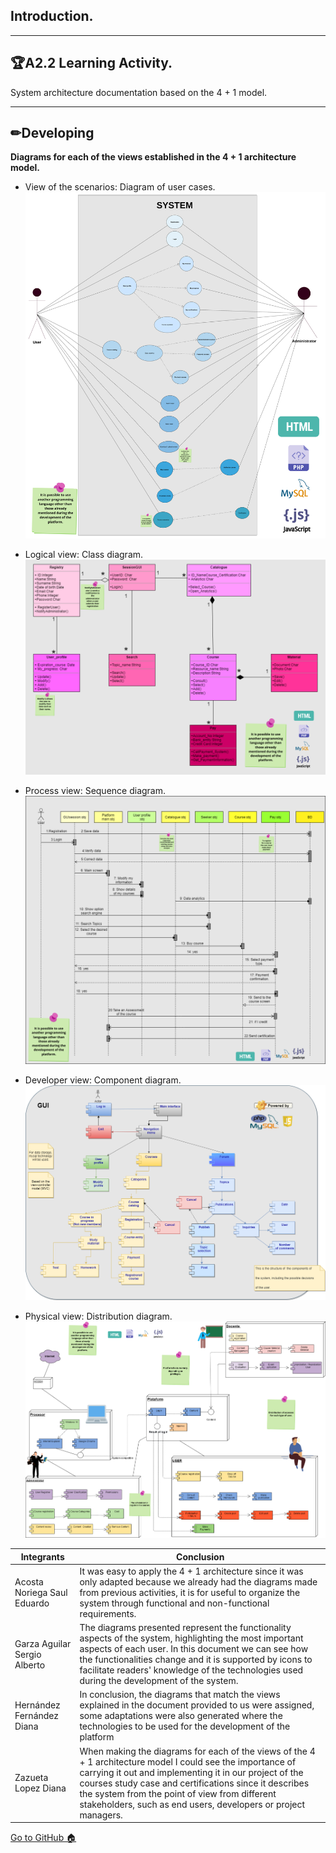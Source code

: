﻿## Introduction.
-----
## 🏆A2.2  Learning Activity.
System architecture documentation based on the 4 + 1 model.

----

## ✏Developing

**Diagrams for each of the views established in the 4 + 1 architecture model.**

- View of the scenarios: Diagram of user cases.
![enter image description here](https://github.com/acostasaul98/Analisis-Avanzado-de-Software/blob/main/Imagenes/a.png)

- Logical view: Class diagram.
![enter image description here](https://github.com/acostasaul98/Analisis-Avanzado-de-Software/blob/main/Imagenes/u.png)

- Process view: Sequence diagram.
![enter image description here](https://github.com/acostasaul98/Analisis-Avanzado-de-Software/blob/main/Imagenes/s.png)

- Developer view: Component diagram.
![enter image description here](https://github.com/acostasaul98/Analisis-Avanzado-de-Software/blob/main/Imagenes/l.png)

- Physical view: Distribution diagram.
![enter image description here](https://github.com/acostasaul98/Analisis-Avanzado-de-Software/blob/main/Imagenes/sa.png)


| **Integrants** | **Conclusion**|
| --- | ---  | 
|Acosta Noriega Saul Eduardo|It was easy to apply the 4 + 1 architecture since it was only adapted because we already had the diagrams made from previous activities, it is for useful to organize the system through functional and non-functional requirements.
|Garza Aguilar Sergio Alberto|The diagrams presented represent the functionality aspects of the system, highlighting the most important aspects of each user. In this document we can see how the functionalities change and it is supported by icons to facilitate readers' knowledge of the technologies used during the development of the system.
|Hernández Fernández Diana|In conclusion, the diagrams that match the views explained in the document provided to us were assigned, some adaptations were also generated where the technologies to be used for the development of the platform
|Zazueta Lopez Diana| When making the diagrams for each of the views of the 4 + 1 architecture model I could see the importance of carrying it out and implementing it in our project of the courses study case and certifications since it describes the system from the point of view from different stakeholders, such as end users, developers or project managers.|


[Go to GitHub 🏠](https://github.com/acostasaul98/Analisis-Avanzado-de-Software)